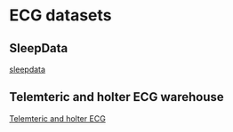 # ECG datasets

## SleepData
[sleepdata](https://sleepdata.org/)

## Telemteric and holter ECG warehouse 
[Telemteric and holter ECG](http://thew-project.org/)

